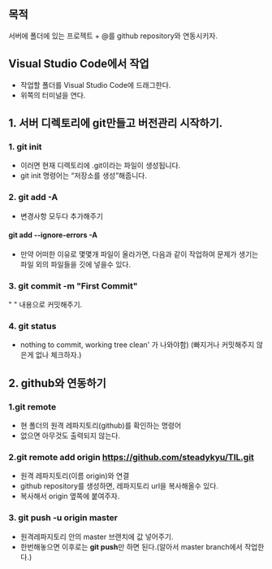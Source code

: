 ## 목적
서버에 폴더에 있는 프로젝트 + @를 github repository와 연동시키자.


## Visual Studio Code에서 작업
+ 작업할 폴더를 Visual Studio Code에 드래그한다.
+ 위쪽의 터미널을 연다.
## 1. 서버 디렉토리에 git만들고 버전관리 시작하기.
### 1. git init
+ 이러면 현재 디렉토리에 .git이라는 파일이 생성됩니다.
+ git init 명령어는 “저장소를 생성”해줍니다.

### 2. git add -A
+ 변경사항 모두다 추가해주기
#### git add --ignore-errors -A 
+ 만약 어떠한 이유로 몇몇개 파일이 올라가면, 다음과 같이 작업하여 문제가 생기는 파일 외의 파일들을 깃에 넣을수 있다.
### 3. git commit -m "First Commit"
" " 내용으로 커밋해주기.

### 4. git status
+ nothing to commit, working tree clean' 가 나와야함)
(빠지거나 커밋해주지 않은게 없나 체크하자.)

## 2. github와 연동하기
### 1.git remote
+ 현 폴더의 원격 레파지토리(github)를 확인하는 명령어
+ 없으면 아무것도 출력되지 않는다.

### 2.git remote add origin https://github.com/steadykyu/TIL.git
+ 원격 레파지토리(이름 origin)와 연결
+ github repository를 생성하면, 레파지토리 url을 복사해올수 있다.
+ 복사해서 origin 옆쪽에 붙여주자.

### 3. git push -u origin master
+ 원격레파지토리 안의 master 브랜치에 값 넣어주기.
+ 한번해놓으면 이후로는 **git push**만 하면 된다.(알아서 master branch에서 작업한다.)

